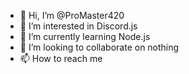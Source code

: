 - 👋 Hi, I’m @ProMaster420
- 👀 I’m interested in Discord.js
- 🌱 I’m currently learning Node.js
- 💞️ I’m looking to collaborate on nothing
- 📫 How to reach me 

<!---
ProMaster420/ProMaster420 is a ✨ special ✨ repository because its `README.md` (this file) appears on your GitHub profile.
You can click the Preview link to take a look at your changes.
--->
